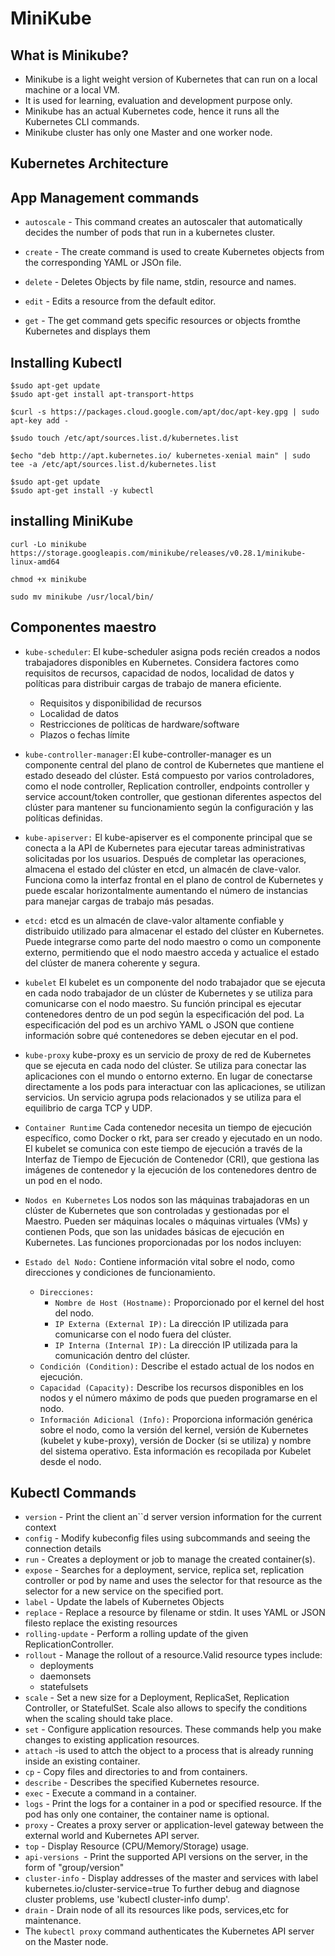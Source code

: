 # MiniKube
## What is Minikube?
- Minikube is a light weight version of Kubernetes that can run on a local machine or a local VM.
- It is used for learning, evaluation and development purpose only.
- Minikube has an actual Kubernetes code, hence it runs all the Kubernetes CLI commands.
- Minikube cluster has only one Master and one worker node.
## Kubernetes Architecture
<!-- ![alt text](image.png) -->
## App Management commands
- ``autoscale`` - This command creates an autoscaler that automatically decides the number of pods that run in a kubernetes cluster.

- ``create`` - The create command is used to create Kubernetes objects from the corresponding YAML or JSOn file.

- ``delete`` - Deletes Objects by file name, stdin, resource and names.

- ``edit`` - Edits a resource from the default editor.

- ``get`` - The get command gets specific resources or objects fromthe Kubernetes and displays them



## Installing Kubectl
````
$sudo apt-get update
$sudo apt-get install apt-transport-https
````
```
$curl -s https://packages.cloud.google.com/apt/doc/apt-key.gpg | sudo apt-key add -
```
```
$sudo touch /etc/apt/sources.list.d/kubernetes.list
```
```
$echo "deb http://apt.kubernetes.io/ kubernetes-xenial main" | sudo tee -a /etc/apt/sources.list.d/kubernetes.list
```
```
$sudo apt-get update
$sudo apt-get install -y kubectl
```

## installing MiniKube
```
curl -Lo minikube https://storage.googleapis.com/minikube/releases/v0.28.1/minikube-linux-amd64
```
```
chmod +x minikube
```
```
sudo mv minikube /usr/local/bin/
```

## Componentes maestro
- ``kube-scheduler``: El kube-scheduler asigna pods recién creados a nodos trabajadores disponibles en Kubernetes. Considera factores como requisitos de recursos, capacidad de nodos, localidad de datos y políticas para distribuir cargas de trabajo de manera eficiente.
    - Requisitos y disponibilidad de recursos
    - Localidad de datos
    - Restricciones de políticas de hardware/software
    - Plazos o fechas límite

- ``kube-controller-manager:``El kube-controller-manager es un componente central del plano de control de Kubernetes que mantiene el estado deseado del clúster. Está compuesto por varios controladores, como el node controller, Replication controller, endpoints controller y service account/token controller, que gestionan diferentes aspectos del clúster para mantener su funcionamiento según la configuración y las políticas definidas.

- ``kube-apiserver:`` El kube-apiserver es el componente principal que se conecta a la API de Kubernetes para ejecutar tareas administrativas solicitadas por los usuarios. Después de completar las operaciones, almacena el estado del clúster en etcd, un almacén de clave-valor. Funciona como la interfaz frontal en el plano de control de Kubernetes y puede escalar horizontalmente aumentando el número de instancias para manejar cargas de trabajo más pesadas.

- ``etcd:`` etcd es un almacén de clave-valor altamente confiable y distribuido utilizado para almacenar el estado del clúster en Kubernetes. Puede integrarse como parte del nodo maestro o como un componente externo, permitiendo que el nodo maestro acceda y actualice el estado del clúster de manera coherente y segura.

- ``kubelet`` El kubelet es un componente del nodo trabajador que se ejecuta en cada nodo trabajador de un clúster de Kubernetes y se utiliza para comunicarse con el nodo maestro. Su función principal es ejecutar contenedores dentro de un pod según la especificación del pod. La especificación del pod es un archivo YAML o JSON que contiene información sobre qué contenedores se deben ejecutar en el pod.

- ``kube-proxy`` kube-proxy es un servicio de proxy de red de Kubernetes que se ejecuta en cada nodo del clúster. Se utiliza para conectar las aplicaciones con el mundo o entorno externo. En lugar de conectarse directamente a los pods para interactuar con las aplicaciones, se utilizan servicios. Un servicio agrupa pods relacionados y se utiliza para el equilibrio de carga TCP y UDP.

- ``Container Runtime`` Cada contenedor necesita un tiempo de ejecución específico, como Docker o rkt, para ser creado y ejecutado en un nodo. El kubelet se comunica con este tiempo de ejecución a través de la Interfaz de Tiempo de Ejecución de Contenedor (CRI), que gestiona las imágenes de contenedor y la ejecución de los contenedores dentro de un pod en el nodo.

- ``Nodos en Kubernetes`` Los nodos son las máquinas trabajadoras en un clúster de Kubernetes que son controladas y gestionadas por el Maestro. Pueden ser máquinas locales o máquinas virtuales (VMs) y contienen Pods, que son las unidades básicas de ejecución en Kubernetes. Las funciones proporcionadas por los nodos incluyen:

- ``Estado del Nodo:`` Contiene información vital sobre el nodo, como direcciones y condiciones de funcionamiento.
  - ``Direcciones:``
    - ``Nombre de Host (Hostname):`` Proporcionado por el kernel del host del nodo.
    - ``IP Externa (External IP):`` La dirección IP utilizada para comunicarse con el nodo fuera del clúster.
    - ``IP Interna (Internal IP):`` La dirección IP utilizada para la comunicación dentro del clúster.
  - ``Condición (Condition):`` Describe el estado actual de los nodos en ejecución.
  - ``Capacidad (Capacity):`` Describe los recursos disponibles en los nodos y el número máximo de pods que pueden programarse en el nodo.
  - ``Información Adicional (Info):`` Proporciona información genérica sobre el nodo, como la versión del kernel, versión de Kubernetes (kubelet y kube-proxy), versión de Docker (si se utiliza) y nombre del sistema operativo. Esta información es recopilada por Kubelet desde el nodo.

## Kubectl Commands
- ``version`` - Print the client an``d server version information for the current context
- ``config`` - Modify kubeconfig files using subcommands and seeing the connection details
- ``run`` - Creates a deployment or job to manage the created container(s).
- ``expose`` - Searches for a deployment, service, replica set, replication controller or pod by name and uses the selector for that resource as the selector for a new service on the specified port.
- ``label`` - Update the labels of Kubernetes Objects
- ``replace`` - Replace a resource by filename or stdin. It uses YAML or JSON filesto replace the existing resources
- ``rolling-update`` - Perform a rolling update of the given ReplicationController.
- ``rollout`` - Manage the rollout of a resource.Valid resource types include:
    - deployments
    - daemonsets
    - statefulsets
- ``scale`` - Set a new size for a Deployment, ReplicaSet, Replication Controller, or StatefulSet. Scale also allows to specify the conditions when the scaling should take place.
- ``set`` - Configure application resources. These commands help you make changes to existing application resources.
- ``attach`` -is used to attch the object to a process that is already running inside an existing container.
- ``cp`` - Copy files and directories to and from containers.
- ``describe`` - Describes the specified Kubernetes resource.
- ``exec`` - Execute a command in a container.
- ``logs`` - Print the logs for a container in a pod or specified resource. If the pod has only one container, the container name is optional.
- ``proxy`` - Creates a proxy server or application-level gateway between the external world and Kubernetes API server.
- ``top`` - Display Resource (CPU/Memory/Storage) usage.
- ``api-versions ``- Print the supported API versions on the server, in the form of "group/version"
- ``cluster-info`` - Display addresses of the master and services with label kubernetes.io/cluster-service=true To further debug and diagnose cluster problems, use 'kubectl cluster-info dump'.
- ``drain`` - Drain node of all its resources like pods, services,etc for maintenance.
- The ``kubectl proxy`` command authenticates the Kubernetes API server on the Master node.
